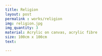 ```yaml
---
title: Religion
layout: post
permalink : works/religion
img: religion.jpg
img_quantity: 3
material: Acrylic on canvas, acrylic fibre
size: 100cm x 100cm
text:

---
```

